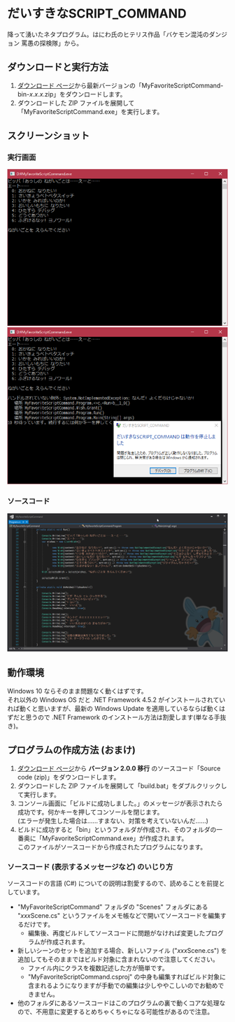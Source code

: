 # だいすきなSCRIPT_COMMAND

降って湧いたネタプログラム。はにわ氏のヒテリス作品「バケモン混沌のダンジョン 罵愚の探検隊」から。

## ダウンロードと実行方法

1. [ダウンロード ページ](https://github.com/TanaUmbreon/MyFavoriteScriptCommand/releases)から最新バージョンの「MyFavoriteScriptCommand-bin-*x*.*x*.*x*.zip」をダウンロードします。
2. ダウンロードした ZIP ファイルを展開して「MyFavoriteScriptCommand.exe」を実行します。

## スクリーンショット

### 実行画面

![](https://raw.githubusercontent.com/TanaUmbreon/MyFavoriteScriptCommand/images/Exe1.png)
![](https://raw.githubusercontent.com/TanaUmbreon/MyFavoriteScriptCommand/images/Exe2.png)

### ソースコード

![](https://raw.githubusercontent.com/TanaUmbreon/MyFavoriteScriptCommand/images/Source.png)

## 動作環境

Windows 10 ならそのまま問題なく動くはずです。  
それ以外の Windows OS だと .NET Framework 4.5.2 がインストールされていれば動くと思いますが、最新の Windows Update を適用しているならば動くはずだと思うので .NET Framework のインストール方法は割愛します(単なる手抜き)。

## プログラムの作成方法 (おまけ)

1. [ダウンロード ページ](https://github.com/TanaUmbreon/MyFavoriteScriptCommand/releases)から **バージョン 2.0.0 移行** のソースコード「Source code (zip)」をダウンロードします。
2. ダウンロードした ZIP ファイルを展開して「build.bat」をダブルクリックして実行します。
3. コンソール画面に「ビルドに成功しました。」のメッセージが表示されたら成功です。何かキーを押してコンソールを閉じます。  
(エラーが発生した場合は……すまない、対策を考えていないんだ……)
4. ビルドに成功すると「bin」というフォルダが作成され、そのフォルダの一番奥に「MyFavoriteScriptCommand.exe」が作成されます。  
このファイルがソースコードから作成されたプログラムになります。

### ソースコード (表示するメッセージなど) のいじり方

ソースコードの言語 (C#) についての説明は割愛するので、読めることを前提としています。

* "MyFavoriteScriptCommand" フォルダの "Scenes" フォルダにある "*xxx*Scene.cs" というファイルをメモ帳などで開いてソースコードを編集するだけです。
  * 編集後、再度ビルドしてソースコードに問題がなければ変更したプログラムが作成されます。
* 新しいシーンのセットを追加する場合、新しいファイル ("*xxx*Scene.cs") を追加してもそのままではビルド対象に含まれないので注意してください。
  * ファイル内にクラスを複数記述した方が簡単です。
  * "MyFavoriteScriptCommand.csproj" の中身も編集すればビルド対象に含まれるようになりますが手動での編集は少しややこしいのでお勧めできません。
* 他のフォルダにあるソースコードはこのプログラムの裏で動くコアな処理なので、不用意に変更するとめちゃくちゃになる可能性があるので注意。
